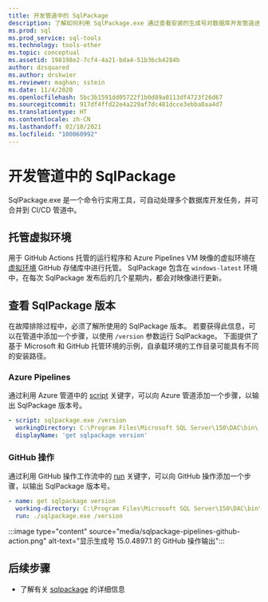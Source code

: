 ```yaml
---
title: 开发管道中的 SqlPackage
description: 了解如何利用 SqlPackage.exe 通过查看安装的生成号对数据库开发管道进行故障排除。
ms.prod: sql
ms.prod_service: sql-tools
ms.technology: tools-other
ms.topic: conceptual
ms.assetid: 198198e2-7cf4-4a21-bda4-51b36cb4284b
author: dzsquared
ms.author: drskwier
ms.reviewer: maghan; sstein
ms.date: 11/4/2020
ms.openlocfilehash: 5bc3b1591dd05722f1b0d89a0113df4723f26d67
ms.sourcegitcommit: 917df4ffd22e4a229af7dc481dcce3ebba0aa4d7
ms.translationtype: HT
ms.contentlocale: zh-CN
ms.lasthandoff: 02/10/2021
ms.locfileid: "100060992"
---
```

# <a name="sqlpackage-in-development-pipelines"></a>开发管道中的 SqlPackage

SqlPackage.exe 是一个命令行实用工具，可自动处理多个数据库开发任务，并可合并到 CI/CD 管道中。

## <a name="managed-virtual-environments"></a>托管虚拟环境

用于 GitHub Actions 托管的运行程序和 Azure Pipelines VM 映像的虚拟环境在[虚拟环境](https://github.com/actions/virtual-environments) GitHub 存储库中进行托管。  SqlPackage 包含在 `windows-latest` 环境中，在每次 SqlPackage 发布后的几个星期内，都会对映像进行更新。

## <a name="checking-the-sqlpackage-version"></a>查看 SqlPackage 版本

在故障排除过程中，必须了解所使用的 SqlPackage 版本。  若要获得此信息，可以在管道中添加一个步骤，以使用 `/version` 参数运行 SqlPackage。  下面提供了基于 Microsoft 和 GitHub 托管环境的示例，自承载环境的工作目录可能具有不同的安装路径。

### <a name="azure-pipelines"></a>Azure Pipelines

通过利用 Azure 管道中的 [script](/azure/devops/pipelines/yaml-schema#script) 关键字，可以向 Azure 管道添加一个步骤，以输出 SqlPackage 版本号。

```yaml
- script: sqlpackage.exe /version
  workingDirectory: C:\Program Files\Microsoft SQL Server\150\DAC\bin\
  displayName: 'get sqlpackage version'
```

### <a name="github-actions"></a>GitHub 操作

通过利用 GitHub 操作工作流中的 [run](https://docs.github.com/en/free-pro-team@latest/actions/reference/workflow-syntax-for-github-actions) 关键字，可以向 GitHub 操作添加一个步骤，以输出 SqlPackage 版本号。

```yaml
- name: get sqlpackage version
  working-directory: C:\Program Files\Microsoft SQL Server\150\DAC\bin\
  run: ./sqlpackage.exe /version
```

:::image type="content" source="media/sqlpackage-pipelines-github-action.png" alt-text="显示生成号 15.0.4897.1 的 GitHub 操作输出":::

## <a name="next-steps"></a>后续步骤

- 了解有关 [sqlpackage](sqlpackage.md) 的详细信息